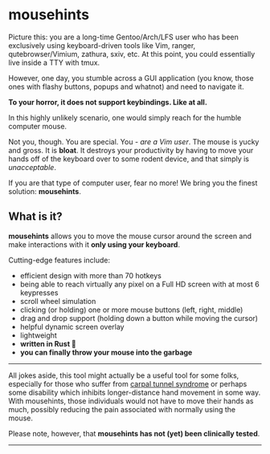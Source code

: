 # mousehints

Picture this: you are a long-time Gentoo/Arch/LFS user who has been exclusively using keyboard-driven tools like Vim, ranger, qutebrowser/Vimium, zathura, sxiv, etc. At this point, you could essentially live inside a TTY with tmux.

However, one day, you stumble across a GUI application (you know, those ones with flashy buttons, popups and whatnot) and need to navigate it.

**To your horror, it does not support keybindings. Like at all.**

In this highly unlikely scenario, one would simply reach for the humble computer mouse.

Not you, though. You are special. You - *are a Vim user*. The mouse is yucky and gross. It is **bloat**. It destroys your productivity by having to move your hands off of the keyboard over to some rodent device, and that simply is *unacceptable*.

If you are that type of computer user, fear no more! We bring you the finest solution: **mousehints**.

## What is it?

**mousehints** allows you to move the mouse cursor around the screen and make interactions with it **only using your keyboard**.

Cutting-edge features include:
- efficient design with more than 70 hotkeys
- being able to reach virtually any pixel on a Full HD screen with at most 6 keypresses
- scroll wheel simulation
- clicking (or holding) one or more mouse buttons (left, right, middle)
- drag and drop support (holding down a button while moving the cursor)
- helpful dynamic screen overlay
- lightweight
- **written in Rust 🦀**
- **you can finally throw your mouse into the garbage**

<hr>

All jokes aside, this tool might actually be a useful tool for some folks, especially for those who suffer from [carpal tunnel syndrome](https://en.wikipedia.org/wiki/Carpal_tunnel_syndrome) or perhaps some disability which inhibits longer-distance hand movement in some way. With mousehints, those individuals would not have to move their hands as much, possibly reducing the pain associated with normally using the mouse.

Please note, however, that **mousehints has not (yet) been clinically tested**.

<hr>

